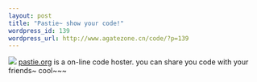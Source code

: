 ```yaml
--- 
layout: post
title: "Pastie~ show your code!"
wordpress_id: 139
wordpress_url: http://www.agatezone.cn/code/?p=139
---
```

<img src="/images/archive/2008/09/pastie.png" />
<a href="http://pastie.org">pastie.org</a> is a on-line code hoster. you can share you code with your friends~ cool~~~
